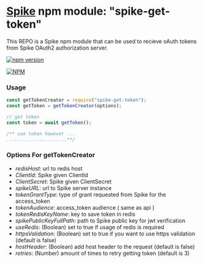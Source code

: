 # [Spike](https://github.com/rabiran/OSpike) npm module: "spike-get-token"

This REPO is a Spike npm module that can be used to recieve oAuth tokens from Spike OAuth2 authorization server. 

[![npm version](https://badge.fury.io/js/spike-get-token.svg)](https://badge.fury.io/js/spike-get-token)

[![NPM](https://nodei.co/npm/spike-get-token.png)](https://nodei.co/npm/spike-get-token/)

### Usage

```js
const getTokenCreator = require("spike-get-token");
const getToken = getTokenCreator(options);

// get token
const token = await getToken();

/** use token however ... 
......................**/
```

### Options For getTokenCreator

* _redisHost_: url to redis host 
* _ClientId_: Spike given ClientId 
* _ClientSecret_: Spike given ClientSecret 
* _spikeURL_: url to Spike server instance 
* _tokenGrantType_: type of grant requested from Spike for the access_token
* _tokenAudience_: access_token audience ( same as api )
* _tokenRedisKeyName_: key to save token in redis
* _spikePublicKeyFullPath_: path to Spike public key for jwt verification
* _useRedis_: (Boolean) set to true if usage of redis is required
* _httpsValidation_: (Boolean) set to true if you want to use https validation (default is false)
* _hostHeader_: (Boolean) add host header to the request (default is false)
* _retries_: (Number) amount of times to retry getting token (default is 3)









